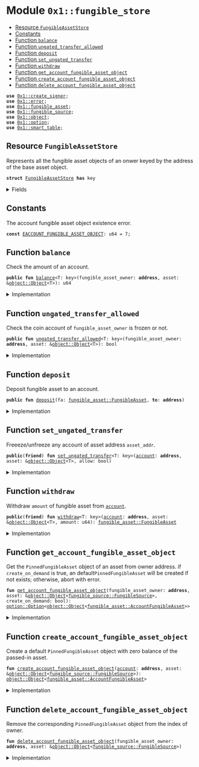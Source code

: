 
<a name="0x1_fungible_store"></a>

# Module `0x1::fungible_store`



-  [Resource `FungibleAssetStore`](#0x1_fungible_store_FungibleAssetStore)
-  [Constants](#@Constants_0)
-  [Function `balance`](#0x1_fungible_store_balance)
-  [Function `ungated_transfer_allowed`](#0x1_fungible_store_ungated_transfer_allowed)
-  [Function `deposit`](#0x1_fungible_store_deposit)
-  [Function `set_ungated_transfer`](#0x1_fungible_store_set_ungated_transfer)
-  [Function `withdraw`](#0x1_fungible_store_withdraw)
-  [Function `get_account_fungible_asset_object`](#0x1_fungible_store_get_account_fungible_asset_object)
-  [Function `create_account_fungible_asset_object`](#0x1_fungible_store_create_account_fungible_asset_object)
-  [Function `delete_account_fungible_asset_object`](#0x1_fungible_store_delete_account_fungible_asset_object)


<pre><code><b>use</b> <a href="create_signer.md#0x1_create_signer">0x1::create_signer</a>;
<b>use</b> <a href="../../aptos-stdlib/../move-stdlib/doc/error.md#0x1_error">0x1::error</a>;
<b>use</b> <a href="fungible_asset.md#0x1_fungible_asset">0x1::fungible_asset</a>;
<b>use</b> <a href="fungible_source.md#0x1_fungible_source">0x1::fungible_source</a>;
<b>use</b> <a href="object.md#0x1_object">0x1::object</a>;
<b>use</b> <a href="../../aptos-stdlib/../move-stdlib/doc/option.md#0x1_option">0x1::option</a>;
<b>use</b> <a href="../../aptos-stdlib/doc/smart_table.md#0x1_smart_table">0x1::smart_table</a>;
</code></pre>



<a name="0x1_fungible_store_FungibleAssetStore"></a>

## Resource `FungibleAssetStore`

Represents all the fungible asset objects of an onwer keyed by the address of the base asset object.


<pre><code><b>struct</b> <a href="fungible_store.md#0x1_fungible_store_FungibleAssetStore">FungibleAssetStore</a> <b>has</b> key
</code></pre>



<details>
<summary>Fields</summary>


<dl>
<dt>
<code>index: <a href="../../aptos-stdlib/doc/smart_table.md#0x1_smart_table_SmartTable">smart_table::SmartTable</a>&lt;<a href="object.md#0x1_object_Object">object::Object</a>&lt;<a href="fungible_source.md#0x1_fungible_source_FungibleSource">fungible_source::FungibleSource</a>&gt;, <a href="object.md#0x1_object_Object">object::Object</a>&lt;<a href="fungible_asset.md#0x1_fungible_asset_AccountFungibleAsset">fungible_asset::AccountFungibleAsset</a>&gt;&gt;</code>
</dt>
<dd>

</dd>
</dl>


</details>

<a name="@Constants_0"></a>

## Constants


<a name="0x1_fungible_store_EACCOUNT_FUNGIBLE_ASSET_OBJECT"></a>

The account fungible asset object existence error.


<pre><code><b>const</b> <a href="fungible_store.md#0x1_fungible_store_EACCOUNT_FUNGIBLE_ASSET_OBJECT">EACCOUNT_FUNGIBLE_ASSET_OBJECT</a>: u64 = 7;
</code></pre>



<a name="0x1_fungible_store_balance"></a>

## Function `balance`

Check the amount of an account.


<pre><code><b>public</b> <b>fun</b> <a href="fungible_store.md#0x1_fungible_store_balance">balance</a>&lt;T: key&gt;(fungible_asset_owner: <b>address</b>, asset: &<a href="object.md#0x1_object_Object">object::Object</a>&lt;T&gt;): u64
</code></pre>



<details>
<summary>Implementation</summary>


<pre><code><b>public</b> <b>fun</b> <a href="fungible_store.md#0x1_fungible_store_balance">balance</a>&lt;T: key&gt;(
    fungible_asset_owner: <b>address</b>,
    asset: &Object&lt;T&gt;
): u64 <b>acquires</b> <a href="fungible_store.md#0x1_fungible_store_FungibleAssetStore">FungibleAssetStore</a> {
    <b>let</b> asset = <a href="fungible_source.md#0x1_fungible_source_verify">fungible_source::verify</a>(asset);
    <b>let</b> afa_opt = <a href="fungible_store.md#0x1_fungible_store_get_account_fungible_asset_object">get_account_fungible_asset_object</a>(
        fungible_asset_owner,
        &asset,
        <b>false</b>
    );
    <b>if</b> (<a href="../../aptos-stdlib/../move-stdlib/doc/option.md#0x1_option_is_none">option::is_none</a>(&afa_opt)) {
        <b>return</b> 0
    };
    <b>let</b> afa = <a href="../../aptos-stdlib/../move-stdlib/doc/option.md#0x1_option_destroy_some">option::destroy_some</a>(afa_opt);
    <a href="fungible_asset.md#0x1_fungible_asset_balance">fungible_asset::balance</a>(&afa)
}
</code></pre>



</details>

<a name="0x1_fungible_store_ungated_transfer_allowed"></a>

## Function `ungated_transfer_allowed`

Check the coin account of <code>fungible_asset_owner</code> is frozen or not.


<pre><code><b>public</b> <b>fun</b> <a href="fungible_store.md#0x1_fungible_store_ungated_transfer_allowed">ungated_transfer_allowed</a>&lt;T: key&gt;(fungible_asset_owner: <b>address</b>, asset: &<a href="object.md#0x1_object_Object">object::Object</a>&lt;T&gt;): bool
</code></pre>



<details>
<summary>Implementation</summary>


<pre><code><b>public</b> <b>fun</b> <a href="fungible_store.md#0x1_fungible_store_ungated_transfer_allowed">ungated_transfer_allowed</a>&lt;T: key&gt;(
    fungible_asset_owner: <b>address</b>,
    asset: &Object&lt;T&gt;
): bool <b>acquires</b> <a href="fungible_store.md#0x1_fungible_store_FungibleAssetStore">FungibleAssetStore</a> {
    <b>let</b> asset = <a href="fungible_source.md#0x1_fungible_source_verify">fungible_source::verify</a>(asset);
    <b>let</b> afa_opt = <a href="fungible_store.md#0x1_fungible_store_get_account_fungible_asset_object">get_account_fungible_asset_object</a>(
        fungible_asset_owner,
        &asset,
        <b>false</b>
    );
    <b>if</b> (<a href="../../aptos-stdlib/../move-stdlib/doc/option.md#0x1_option_is_none">option::is_none</a>(&afa_opt)) {
        <b>return</b> <b>true</b>
    };
    <b>let</b> afa = <a href="../../aptos-stdlib/../move-stdlib/doc/option.md#0x1_option_destroy_some">option::destroy_some</a>(afa_opt);
    <a href="fungible_asset.md#0x1_fungible_asset_ungated_transfer_allowed">fungible_asset::ungated_transfer_allowed</a>(&afa)
}
</code></pre>



</details>

<a name="0x1_fungible_store_deposit"></a>

## Function `deposit`

Deposit fungible asset to an account.


<pre><code><b>public</b> <b>fun</b> <a href="fungible_store.md#0x1_fungible_store_deposit">deposit</a>(fa: <a href="fungible_asset.md#0x1_fungible_asset_FungibleAsset">fungible_asset::FungibleAsset</a>, <b>to</b>: <b>address</b>)
</code></pre>



<details>
<summary>Implementation</summary>


<pre><code><b>public</b> <b>fun</b> <a href="fungible_store.md#0x1_fungible_store_deposit">deposit</a>(
    fa: FungibleAsset,
    <b>to</b>: <b>address</b>
) <b>acquires</b> <a href="fungible_store.md#0x1_fungible_store_FungibleAssetStore">FungibleAssetStore</a> {
    <b>let</b> asset = <a href="fungible_asset.md#0x1_fungible_asset_fungible_asset_source">fungible_asset::fungible_asset_source</a>(&fa);
    <b>let</b> afa = ensure_account_fungible_asset_object(
        <b>to</b>,
        &asset,
        <b>true</b>
    );
    <a href="fungible_asset.md#0x1_fungible_asset_merge">fungible_asset::merge</a>(&afa, fa);
}
</code></pre>



</details>

<a name="0x1_fungible_store_set_ungated_transfer"></a>

## Function `set_ungated_transfer`

Freeeze/unfreeze any account of asset address <code>asset_addr</code>.


<pre><code><b>public</b>(<b>friend</b>) <b>fun</b> <a href="fungible_store.md#0x1_fungible_store_set_ungated_transfer">set_ungated_transfer</a>&lt;T: key&gt;(<a href="account.md#0x1_account">account</a>: <b>address</b>, asset: &<a href="object.md#0x1_object_Object">object::Object</a>&lt;T&gt;, allow: bool)
</code></pre>



<details>
<summary>Implementation</summary>


<pre><code><b>public</b>(<b>friend</b>) <b>fun</b> <a href="fungible_store.md#0x1_fungible_store_set_ungated_transfer">set_ungated_transfer</a>&lt;T: key&gt;(
    <a href="account.md#0x1_account">account</a>: <b>address</b>,
    asset: &Object&lt;T&gt;,
    allow: bool
) <b>acquires</b> <a href="fungible_store.md#0x1_fungible_store_FungibleAssetStore">FungibleAssetStore</a> {
    <b>let</b> asset = <a href="fungible_source.md#0x1_fungible_source_verify">fungible_source::verify</a>(asset);
    <b>let</b> afa_opt = <a href="fungible_store.md#0x1_fungible_store_get_account_fungible_asset_object">get_account_fungible_asset_object</a>(<a href="account.md#0x1_account">account</a>, &asset, !allow);
    <b>if</b> (<a href="../../aptos-stdlib/../move-stdlib/doc/option.md#0x1_option_is_none">option::is_none</a>(&afa_opt)) {
        <b>return</b>
    };
    <b>let</b> afa = <a href="../../aptos-stdlib/../move-stdlib/doc/option.md#0x1_option_destroy_some">option::destroy_some</a>(afa_opt);
    <a href="fungible_asset.md#0x1_fungible_asset_set_ungated_transfer">fungible_asset::set_ungated_transfer</a>(&afa, allow);
    <b>if</b> (<a href="fungible_asset.md#0x1_fungible_asset_balance">fungible_asset::balance</a>(&afa) == 0 && <a href="fungible_asset.md#0x1_fungible_asset_ungated_transfer_allowed">fungible_asset::ungated_transfer_allowed</a>(&afa)) {
        <a href="fungible_store.md#0x1_fungible_store_delete_account_fungible_asset_object">delete_account_fungible_asset_object</a>(<a href="account.md#0x1_account">account</a>, &asset);
    };
}
</code></pre>



</details>

<a name="0x1_fungible_store_withdraw"></a>

## Function `withdraw`

Withdraw <code>amount</code> of fungible asset from <code><a href="account.md#0x1_account">account</a></code>.


<pre><code><b>public</b>(<b>friend</b>) <b>fun</b> <a href="fungible_store.md#0x1_fungible_store_withdraw">withdraw</a>&lt;T: key&gt;(<a href="account.md#0x1_account">account</a>: <b>address</b>, asset: &<a href="object.md#0x1_object_Object">object::Object</a>&lt;T&gt;, amount: u64): <a href="fungible_asset.md#0x1_fungible_asset_FungibleAsset">fungible_asset::FungibleAsset</a>
</code></pre>



<details>
<summary>Implementation</summary>


<pre><code><b>public</b>(<b>friend</b>) <b>fun</b> <a href="fungible_store.md#0x1_fungible_store_withdraw">withdraw</a>&lt;T: key&gt;(
    <a href="account.md#0x1_account">account</a>: <b>address</b>,
    asset: &Object&lt;T&gt;,
    amount: u64
): FungibleAsset <b>acquires</b> <a href="fungible_store.md#0x1_fungible_store_FungibleAssetStore">FungibleAssetStore</a> {
    <b>let</b> asset = <a href="fungible_source.md#0x1_fungible_source_verify">fungible_source::verify</a>(asset);
    <b>let</b> afa = ensure_account_fungible_asset_object(
        <a href="account.md#0x1_account">account</a>,
        &asset,
        <b>false</b>
    );

    <b>let</b> fa = <a href="fungible_asset.md#0x1_fungible_asset_extract">fungible_asset::extract</a>(&afa, amount);
    <b>if</b> (<a href="fungible_asset.md#0x1_fungible_asset_balance">fungible_asset::balance</a>(&afa) == 0 && <a href="fungible_asset.md#0x1_fungible_asset_ungated_transfer_allowed">fungible_asset::ungated_transfer_allowed</a>(&afa)) {
        <a href="fungible_store.md#0x1_fungible_store_delete_account_fungible_asset_object">delete_account_fungible_asset_object</a>(<a href="account.md#0x1_account">account</a>, &asset);
    };
    fa
}
</code></pre>



</details>

<a name="0x1_fungible_store_get_account_fungible_asset_object"></a>

## Function `get_account_fungible_asset_object`

Get the <code>PinnedFungibleAsset</code> object of an asset from owner address.
if <code>create_on_demand</code> is true, an default<code>PinnedFungibleAsset</code> will be created if not exists; otherwise, abort
with error.


<pre><code><b>fun</b> <a href="fungible_store.md#0x1_fungible_store_get_account_fungible_asset_object">get_account_fungible_asset_object</a>(fungible_asset_owner: <b>address</b>, asset: &<a href="object.md#0x1_object_Object">object::Object</a>&lt;<a href="fungible_source.md#0x1_fungible_source_FungibleSource">fungible_source::FungibleSource</a>&gt;, create_on_demand: bool): <a href="../../aptos-stdlib/../move-stdlib/doc/option.md#0x1_option_Option">option::Option</a>&lt;<a href="object.md#0x1_object_Object">object::Object</a>&lt;<a href="fungible_asset.md#0x1_fungible_asset_AccountFungibleAsset">fungible_asset::AccountFungibleAsset</a>&gt;&gt;
</code></pre>



<details>
<summary>Implementation</summary>


<pre><code><b>fun</b> <a href="fungible_store.md#0x1_fungible_store_get_account_fungible_asset_object">get_account_fungible_asset_object</a>(
    fungible_asset_owner: <b>address</b>,
    asset: &Object&lt;FungibleSource&gt;,
    create_on_demand: bool
): Option&lt;Object&lt;AccountFungibleAsset&gt;&gt; <b>acquires</b> <a href="fungible_store.md#0x1_fungible_store_FungibleAssetStore">FungibleAssetStore</a> {
    ensure_fungible_asset_store(fungible_asset_owner);
    <b>let</b> asset = <a href="fungible_source.md#0x1_fungible_source_verify">fungible_source::verify</a>(asset);
    <b>let</b> index_table = &<b>mut</b> <b>borrow_global_mut</b>&lt;<a href="fungible_store.md#0x1_fungible_store_FungibleAssetStore">FungibleAssetStore</a>&gt;(fungible_asset_owner).index;
    <b>if</b> (!<a href="../../aptos-stdlib/doc/smart_table.md#0x1_smart_table_contains">smart_table::contains</a>(index_table, <b>copy</b> asset)) {
        <b>if</b> (create_on_demand) {
            <b>let</b> afa_obj = <a href="fungible_store.md#0x1_fungible_store_create_account_fungible_asset_object">create_account_fungible_asset_object</a>(fungible_asset_owner, &asset);
            <a href="../../aptos-stdlib/doc/smart_table.md#0x1_smart_table_add">smart_table::add</a>(index_table, <b>copy</b> asset, afa_obj);
        } <b>else</b> {
            <b>return</b> <a href="../../aptos-stdlib/../move-stdlib/doc/option.md#0x1_option_none">option::none</a>()
        }
    };
    <b>let</b> afa = *<a href="../../aptos-stdlib/doc/smart_table.md#0x1_smart_table_borrow">smart_table::borrow</a>(index_table, asset);
    <a href="../../aptos-stdlib/../move-stdlib/doc/option.md#0x1_option_some">option::some</a>(afa)
}
</code></pre>



</details>

<a name="0x1_fungible_store_create_account_fungible_asset_object"></a>

## Function `create_account_fungible_asset_object`

Create a default <code>PinnedFungibleAsset</code> object with zero balance of the passed-in asset.


<pre><code><b>fun</b> <a href="fungible_store.md#0x1_fungible_store_create_account_fungible_asset_object">create_account_fungible_asset_object</a>(<a href="account.md#0x1_account">account</a>: <b>address</b>, asset: &<a href="object.md#0x1_object_Object">object::Object</a>&lt;<a href="fungible_source.md#0x1_fungible_source_FungibleSource">fungible_source::FungibleSource</a>&gt;): <a href="object.md#0x1_object_Object">object::Object</a>&lt;<a href="fungible_asset.md#0x1_fungible_asset_AccountFungibleAsset">fungible_asset::AccountFungibleAsset</a>&gt;
</code></pre>



<details>
<summary>Implementation</summary>


<pre><code><b>fun</b> <a href="fungible_store.md#0x1_fungible_store_create_account_fungible_asset_object">create_account_fungible_asset_object</a>(
    <a href="account.md#0x1_account">account</a>: <b>address</b>,
    asset: &Object&lt;FungibleSource&gt;
): Object&lt;AccountFungibleAsset&gt; {
    // Must review carefully here.
    <b>let</b> asset_signer = <a href="create_signer.md#0x1_create_signer_create_signer">create_signer::create_signer</a>(<a href="object.md#0x1_object_object_address">object::object_address</a>(asset));
    <b>let</b> creator_ref = <a href="object.md#0x1_object_create_object_from_object">object::create_object_from_object</a>(&asset_signer);
    <b>let</b> afa = <a href="fungible_asset.md#0x1_fungible_asset_new">fungible_asset::new</a>(&creator_ref, asset);
    // Transfer the owner <b>to</b> `<a href="account.md#0x1_account">account</a>`.
    <a href="object.md#0x1_object_transfer">object::transfer</a>(&asset_signer, afa, <a href="account.md#0x1_account">account</a>);
    // Disable transfer of <a href="coin.md#0x1_coin">coin</a> <a href="object.md#0x1_object">object</a> so the <a href="object.md#0x1_object">object</a> itself never gets transfered.
    <b>let</b> transfer_ref = <a href="object.md#0x1_object_generate_transfer_ref">object::generate_transfer_ref</a>(&creator_ref);
    <a href="object.md#0x1_object_disable_ungated_transfer">object::disable_ungated_transfer</a>(&transfer_ref);
    afa
}
</code></pre>



</details>

<a name="0x1_fungible_store_delete_account_fungible_asset_object"></a>

## Function `delete_account_fungible_asset_object`

Remove the corresponding <code>PinnedFungibleAsset</code> object from the index of owner.


<pre><code><b>fun</b> <a href="fungible_store.md#0x1_fungible_store_delete_account_fungible_asset_object">delete_account_fungible_asset_object</a>(fungible_asset_owner: <b>address</b>, asset: &<a href="object.md#0x1_object_Object">object::Object</a>&lt;<a href="fungible_source.md#0x1_fungible_source_FungibleSource">fungible_source::FungibleSource</a>&gt;)
</code></pre>



<details>
<summary>Implementation</summary>


<pre><code><b>fun</b> <a href="fungible_store.md#0x1_fungible_store_delete_account_fungible_asset_object">delete_account_fungible_asset_object</a>(
    fungible_asset_owner: <b>address</b>,
    asset: &Object&lt;FungibleSource&gt;
) <b>acquires</b> <a href="fungible_store.md#0x1_fungible_store_FungibleAssetStore">FungibleAssetStore</a> {
    // Delete <b>if</b> balance drops <b>to</b> 0 and ungated_transfer is allowed.
    ensure_fungible_asset_store(fungible_asset_owner);
    <b>let</b> index_table = &<b>mut</b> <b>borrow_global_mut</b>&lt;<a href="fungible_store.md#0x1_fungible_store_FungibleAssetStore">FungibleAssetStore</a>&gt;(fungible_asset_owner).index;
    <b>assert</b>!(<a href="../../aptos-stdlib/doc/smart_table.md#0x1_smart_table_contains">smart_table::contains</a>(index_table, *asset), <a href="../../aptos-stdlib/../move-stdlib/doc/error.md#0x1_error_not_found">error::not_found</a>(<a href="fungible_store.md#0x1_fungible_store_EACCOUNT_FUNGIBLE_ASSET_OBJECT">EACCOUNT_FUNGIBLE_ASSET_OBJECT</a>));
    <b>let</b> afa = <a href="../../aptos-stdlib/doc/smart_table.md#0x1_smart_table_remove">smart_table::remove</a>(index_table, *asset);
    <a href="fungible_asset.md#0x1_fungible_asset_destory_account_fungible_asset">fungible_asset::destory_account_fungible_asset</a>(afa);
}
</code></pre>



</details>


[move-book]: https://move-language.github.io/move/introduction.html
